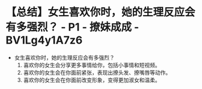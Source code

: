 # 【总结】女生喜欢你时，她的生理反应会有多强烈？ - P1 - 撩妹成成 - BV1Lg4y1A7z6

-   女生喜欢你时，她的生理反应会有多强烈？
    1.  喜欢你的女生会分享更多事情给你，包括小事情和短视频。
    2.  喜欢你的女生会在你面前紧张，表现出撩头发、撩嘴唇等动作。
    3.  喜欢你的女生会在你面前改变形象，变得更加淑女和温柔。